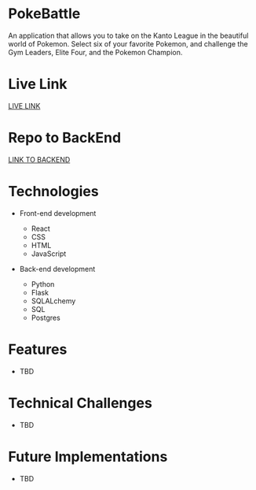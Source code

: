 # PokeBattle
An application that allows you to take on the Kanto League in the beautiful world of Pokemon.  Select six of your favorite Pokemon, and challenge the
Gym Leaders, Elite Four, and the Pokemon Champion.

# Live Link
<a href="https://pokechampions.herokuapp.com/">LIVE LINK</a>

# Repo to BackEnd
<a href="https://github.com/rockyboyyang/PokeBattle-BackEnd">LINK TO BACKEND</a>

# Technologies
- Front-end development
    - React
    - CSS
    - HTML
    - JavaScript
  
 - Back-end development
    - Python
    - Flask
    - SQLALchemy
    - SQL
    - Postgres


 # Features
- TBD

# Technical Challenges
- TBD

# Future Implementations
- TBD
